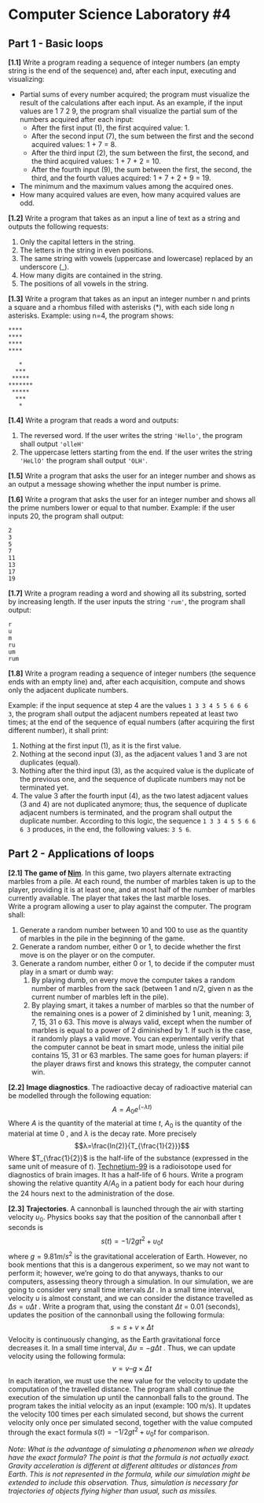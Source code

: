 # Computer Science Laboratory \#4

## Part 1 - Basic loops

**[1.1]** Write a program reading a sequence of integer numbers (an empty string is the end of the sequence) and, after each input, executing and visualizing: 
- Partial sums of every number acquired; the program must visualize the result of the calculations after each input.
As an example, if the input values are 1 7 2 9, the program shall visualize the partial sum of the numbers acquired after each input:
  -  After the first input (1), the first acquired value: 1.
  - After the second input (7), the sum between the first and the second acquired values: 1 + 7 = 8.
  -   After the third input (2), the sum between the first, the second, and the third acquired values: 1 + 7 + 2 = 10.
  -   After the fourth input (9), the sum between the first, the second, the third, and the fourth values acquired: 1 + 7 + 2 + 9 = 19.
-   The minimum and the maximum values among the acquired ones.
-	How many acquired values are even, how many acquired values are odd. 

   
**[1.2]** Write a program that takes as an input a line of text as a string and outputs the following requests: 
1.	Only the capital letters in the string.
1.	The letters in the string in even positions.
1.	The same string with vowels (uppercase and lowercase) replaced by an underscore (_).
1.	How many digits are contained in the string.
1.	The positions of all vowels in the string. 


**[1.3]** Write a program that takes as an input an integer number n and prints a square and a rhombus filled with asterisks (*), with each side long n asterisks. Example: using n=4, the program shows: 
```
****
****
****
****
 
   *
  ***
 *****
*******
 *****
  ***
   *
```

**[1.4]** 
Write a program that reads a word and outputs: 
1.	The reversed word. If the user writes the string `'Hello'`, the program shall output `'olleH' `
1.	The uppercase letters starting from the end. If the user writes the string `'HeLlO'` the program shall output `'OLH'`.

**[1.5]**
Write a program that asks the user for an integer number and shows as an output a message showing whether the input number is prime.

**[1.6]**
Write a program that asks the user for an integer number and shows all the prime numbers lower or equal to that number. Example: if the user inputs 20, the program shall output: 
```
2 
3 
5 
7 
11 
13 
17 
19 
```

**[1.7]**
Write a program reading a word and showing all its substring, sorted by increasing length. If the user inputs the string `'rum'`, the program shall output: 

```
r 
u 
m 
ru 
um 
rum 
```

**[1.8]**
Write a program reading a sequence of integer numbers (the sequence ends with an empty line) and, after each acquisition, compute and shows only the adjacent duplicate numbers.

Example: if the input sequence at step 4 are the values `1 3 3 4 5 5 6 6 6 3`, the program shall output the adjacent numbers repeated at least two times; at the end of the sequence of equal numbers (after acquiring the first different number), it shall print:
1.	Nothing at the first input (1), as it is the first value.
1.	Nothing at the second input (3), as the adjacent values 1 and 3 are not duplicates (equal).
1.	Nothing after the third input (3), as the acquired value is the duplicate of the previous one, and the sequence of duplicate numbers may not be terminated yet.
1.	The value 3 after the fourth input (4), as the two latest adjacent values (3 and 4) are not duplicated anymore; thus, the sequence of duplicate adjacent numbers is terminated, and the program shall output the duplicate number.
According to this logic, the sequence `1 3 3 4 5 5 6 6 6 3` produces, in the end, the following values: `3 5 6`. 


## Part 2 - Applications of loops

**[2.1]** **The game of [Nim](https://en.wikipedia.org/wiki/Nim)**. In this game, two players alternate extracting marbles from a pile. At each round, the number of marbles taken is up to the player, providing it is at least one, and at most half of the number of marbles currently available. The player that takes the last marble loses.  
Write a program allowing a user to play against the computer. The program shall:
1.	Generate a random number between 10 and 100 to use as the quantity of marbles in the pile in the beginning of the game. 
1.	Generate a random number, either 0 or 1, to decide whether the first move is on the player or on the computer.
1.	Generate a random number, either 0 or 1, to decide if the computer must play in a smart or dumb way: 
    1.	By playing dumb, on every move the computer takes a random number of marbles from the sack (between 1 and n/2, given n as the current number of marbles left in the pile).
    1.	By playing smart, it takes a number of marbles so that the number of the remaining ones is a power of 2 diminished by 1 unit, meaning: 3, 7, 15, 31 o 63. This move is always valid, except when the number of marbles is equal to a power of 2 diminished by 1. If such is the case, it randomly plays a valid move.
You can experimentally verify that the computer cannot be beat in smart mode, unless the initial pile contains 15, 31 or 63 marbles. The same goes for human players: if the player draws first and knows this strategy, the computer cannot win. 


**[2.2]** **Image diagnostics**. The radioactive decay of radioactive material can be modelled through the following equation: 
$$A = A_0 e^(-\lambda t)$$
Where $A$ is the quantity of the material at time $t$, $A_0$ is the quantity of the material at time 0 , and $\lambda$ is the decay rate. More precisely 
$$λ=\frac{ln(2)}{T_{\frac{1}{2}}}$$
Where $T_{\frac{1}{2}}$ is the half-life of the substance (expressed in the same unit of measure of $t$). 
[Technetium-99](https://en.wikipedia.org/wiki/Technetium-99) is a radioisotope used for diagnostics of brain images. It has a half-life of 6 hours. Write a program showing the relative quantity $A/A_{0}$ in a patient body for each hour during the 24 hours next to the administration of the dose. 


**[2.3]** **Trajectories**. A cannonball is launched through the air with starting velocity $\upsilon_0$. Physics books say that the position of the cannonball after t seconds is 
$$s(t) =- 1/2 gt^2 + υ_0 t$$ 
where $g = 9.81 m/s^2$ is the gravitational acceleration of Earth. However, no book mentions that this is a dangerous experiment, so we may not want to perform it; however, we’re going to do that anyways, thanks to our computers, assessing theory through a simulation. In our simulation, we are going to consider very small time intervals $\Delta t$ . In a small time interval, velocity υ is almost constant, and we can consider the distance travelled as $\Delta s = \upsilon\Delta t$ . Write a program that, using the constant $\Delta t$ = 0.01 (seconds), updates the position of the cannonball using the following formula:
$$s = s + v \times \Delta t$$
Velocity is continuously changing, as the Earth gravitational force decreases it. In a small time interval, $\Delta\upsilon= -g\Delta t$ . Thus, we can update velocity using the following formula:
$$v = v – g \times \Delta t$$
In each iteration, we must use the new value for the velocity to update the computation of the travelled distance. The program shall continue the execution of the simulation up until the cannonball falls to the ground. The program takes the initial velocity as an input (example: 100 m/s). It updates the velocity 100 times per each simulated second, but shows the current velocity only once per simulated second, together with the value computed through the exact formula 
$s(t) =- 1/2 gt^2 + υ_0 t$ 
 for comparison. 

*Note: What is the advantage of simulating a phenomenon when we already have the exact formula? The point is that the formula is not actually exact. Gravity acceleration is different at different altitudes or distances from Earth. This is not represented in the formula, while our simulation might be extended to include this observation. Thus, simulation is necessary for trajectories of objects flying higher than usual, such as missiles.*
